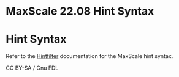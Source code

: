
# MaxScale 22.08 Hint Syntax

# Hint Syntax


Refer to the [Hintfilter](../mariadb-maxscale-2208--filters/mariadb-maxscale-2208-hintfilter.md) documentation for the
MaxScale hint syntax.


CC BY-SA / Gnu FDL

